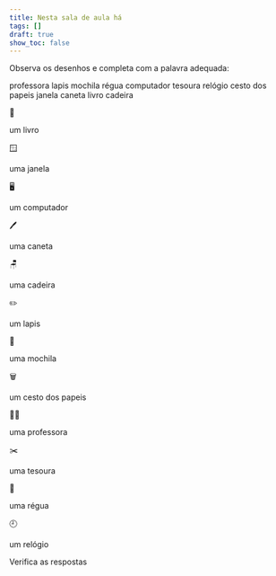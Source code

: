 ```yaml
---
title: Nesta sala de aula há
tags: []
draft: true
show_toc: false
---
```

Observa os desenhos e completa com a palavra adequada: 

<e-layout> 
<e-tag color=1>professora</e-tag>
<e-tag color=1>lapis</e-tag>
<e-tag color=1>mochila</e-tag>
<e-tag color=1>régua</e-tag>
<e-tag color=1>computador</e-tag>
<e-tag color=1>tesoura</e-tag>
<e-tag color=1>relógio</e-tag>
<e-tag color=1>cesto dos papeis</e-tag>
<e-tag color=1>janela</e-tag>
<e-tag color=1>caneta</e-tag>
<e-tag color=1>livro</e-tag>
<e-tag color=1>cadeira</e-tag>
</e-layout> 



<e-moji> 📙 </e-moji>

um <e-answer> livro </e-answer>

<e-moji> 🪟 </e-moji>

uma <e-answer> janela </e-answer>

<e-moji> 🖥️ </e-moji>

um <e-answer>computador</e-answer> 

<e-moji> 🖊️ </e-moji>

uma <e-answer>caneta</e-answer>

<e-moji> 🪑</e-moji>

uma <e-answer>cadeira</e-answer>

<e-moji> ✏️ </e-moji>

um <e-answer> lapis </e-moji>

<e-moji> 🎒 </e-moji>

uma <e-answer>mochila</e-answer>

<e-moji> 🗑️ </e-moji>

um <e-answer> cesto dos papeis </e-answer>

<e-moji> 👩‍🏫 </e-moji>

uma <e-answer>professora</e-answer>

<e-moji> ✂️ </e-moji>

uma <e-answer> tesoura </e-answer>

<e-moji> 📏 </e-moji>

uma <e-answer> régua </e-answer>

<e-moji> 🕘 </e-moji>

um <e-answer> relógio </e-moji>

<e-validate> Verifica as respostas </e-validate>
